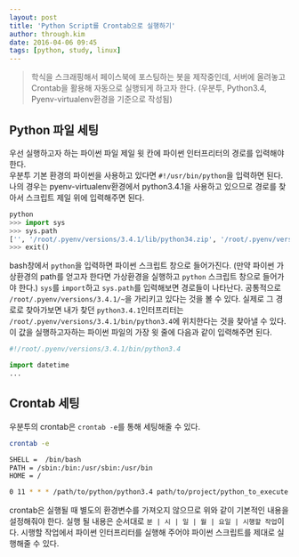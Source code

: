 ```yaml
---
layout: post
title: 'Python Script를 Crontab으로 실행하기'
author: through.kim
date: 2016-04-06 09:45
tags: [python, study, linux]
---
```


> 학식을 스크래핑해서 페이스북에 포스팅하는 봇을 제작중인데, 서버에 올려놓고 Crontab을 활용해 자동으로 실행되게 하고자 한다. (우분투, Python3.4, Pyenv-virtualenv환경을 기준으로 작성됨)

## Python 파일 세팅

우선 실행하고자 하는 파이썬 파일 제일 윗 칸에 파이썬 인터프리터의 경로를 입력해야 한다.  
우분투 기본 환경의 파이썬을 사용하고 있다면 `#!/usr/bin/python`을 입력하면 된다. 나의 경우는 pyenv-virtualenv환경에서 python3.4.1을 사용하고 있으므로 경로를 찾아서 스크립트 제일 위에 입력해주면 된다.

```python
python
>>> import sys
>>> sys.path
['', '/root/.pyenv/versions/3.4.1/lib/python34.zip', '/root/.pyenv/versions/3.4.1/lib/python3.4' ...]
>>> exit()
```

bash창에서 `python`을 입력하면 파이썬 스크립트 창으로 들어가진다. (만약 파이썬 가상환경의 path를 얻고자 한다면 가상환경을 실행하고 `python` 스크립트 창으로 들어가야 한다.) `sys`를 `import`하고 `sys.path`를 입력해보면 경로들이 나타난다. 공통적으로 `/root/.pyenv/versions/3.4.1/~`을 가리키고 있다는 것을 볼 수 있다. 실제로 그 경로로 찾아가보면 내가 찾던 `python3.4.1`인터프리터는 `/root/.pyenv/versions/3.4.1/bin/python3.4`에 위치한다는 것을 찾아낼 수 있다. 이 값을 실행하고자하는 파이썬 파일의 가장 윗 줄에 다음과 같이 입력해주면 된다.  

```python
#!/root/.pyenv/versions/3.4.1/bin/python3.4

import datetime
...

```

## Crontab 세팅

우분투의 crontab은 `crontab -e`를 통해 세팅해줄 수 있다.

```bash
crontab -e

SHELL =  /bin/bash
PATH = /sbin:/bin:/usr/sbin:/usr/bin
HOME = /

0 11 * * * /path/to/python/python3.4 path/to/project/python_to_execute.py
```

crontab은 실행될 때 별도의 환경변수를 가져오지 않으므로 위와 같이 기본적인 내용을 설정해줘야 한다.
실행 될 내용은 순서대로 `분 | 시 | 일 | 월 | 요일 | 시행할 작업`이다. 시행할 작업에서 파이썬 인터프리터를 실행해 주어야 파이썬 스크립트를 제대로 실행해줄 수 있다.
